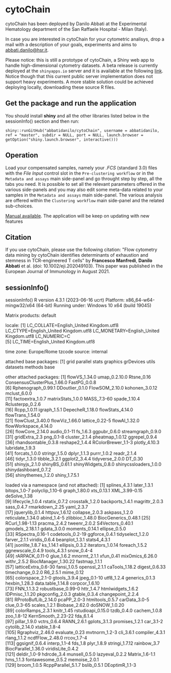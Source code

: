 # cytoChain

cytoChain has been deployed by Danilo Abbati at the Experimental Hematology department of the San Raffaele Hospital - Milan (Italy).

In case you are interested in cytoChain for your cytometric analisys, drop a mail with a description of your goals, experiments and aims to abbati.danilo@hsr.it.

Please notice: this is still a prototype of cytoChain, a Shiny web app to handle high-dimensional cytometry datasets. A beta release is currently deployed at the `shinyapps.io` server and it is available at the following [link](//abbatidanilo.shinyapps.io/cytoChain). Notice though that this current public server implementation does not support heavy experiments. A more stable solution could be achieved deploying locally, downloading these source R files.

## Get the package and run the application

You should install **shiny** and all the other libraries listed below in the sessionInfo() section and then run:

```
shiny::runGitHub("abbatidanilo/cytoChain", username = abbatidanilo, ref = "master", subdir = NULL, port = NULL, launch.browser = getOption("shiny.launch.browser", interactive()))
```

## Operation

Load your compensated samples, namely your _.FCS_ (standard 3.0) files with the _File Input_ control slot in the `Pre-clustering workflow` or in the `Metadata and assays` main side-panel and go throught step by step, all the tabs you need. It is possible to set all the relevant parameters offered in the various side-panels and you may also edit some meta-data related to your samples in the `Metadata and assays` main side-panel. The various analysis are offered within the `Clustering workflow` main side-panel and the related sub-choices.

[Manual available](//github.com/abbatidanilo/cytoChain/tree/main/www). The application will be keep on updating with new features

## Citation

If you use cytoChain, please use the following citation: "Flow cytometry data mining by cytoChain identifies determinants of exhaustion and stemness in TCR-engineered T cells" by **Francesco Manfredi**, **Danilo Abbati** et al. (doi: 10.1002/eji.202049103). This paper was published in the European Journal of Immunology in August 2021.

## sessionInfo()

sessionInfo()
R version 4.3.1 (2023-06-16 ucrt)
Platform: x86_64-w64-mingw32/x64 (64-bit)
Running under: Windows 10 x64 (build 19045)

Matrix products: default

locale:
[1] LC_COLLATE=English_United Kingdom.utf8 LC_CTYPE=English_United Kingdom.utf8 LC_MONETARY=English_United Kingdom.utf8 LC_NUMERIC=C  
[5] LC_TIME=English_United Kingdom.utf8

time zone: Europe/Rome
tzcode source: internal

attached base packages:
[1] grid parallel stats graphics grDevices utils datasets methods base

other attached packages:
[1] flowVS_1.34.0 umap_0.2.10.0 Rtsne_0.16 ConsensusClusterPlus_1.66.0 FastPG_0.0.8  
 [6] Rphenograph_0.99.1 DDoutlier_0.1.0 FlowSOM_2.10.0 kohonen_3.0.12 mclust_6.0.0  
[11] factoextra_1.0.7 matrixStats_1.0.0 MASS_7.3-60 spade_1.10.4 Rclusterpp_0.2.6  
[16] Rcpp_1.0.11 igraph_1.5.1 DepecheR_1.18.0 flowStats_4.14.0 flowTrans_1.54.0  
[21] flowClust_3.40.0 flowViz_1.66.0 lattice_0.22-5 flowAI_1.32.0 flowWorkspace_4.14.0  
[26] flowCore_2.14.0 audio_0.1-11 fs_1.6.3 ggpubr_0.6.0 streamgraph_0.9.0  
[31] gridExtra_2.3 png_0.1-8 cluster_2.1.4 pheatmap_1.0.12 ggrepel_0.9.4  
[36] rhandsontable_0.3.8 reshape2_1.4.4 RColorBrewer_1.1-3 plotly_4.10.3 lubridate_1.9.3  
[41] forcats_1.0.0 stringr_1.5.0 dplyr_1.1.3 purrr_1.0.2 readr_2.1.4  
[46] tidyr_1.3.0 tibble_3.2.1 ggplot2_3.4.4 tidyverse_2.0.0 DT_0.30  
[51] shinyjs_2.1.0 shinyBS_0.61.1 shinyWidgets_0.8.0 shinycssloaders_1.0.0 shinydashboard_0.7.2  
[56] shinythemes_1.2.0 shiny_1.7.5.1

loaded via a namespace (and not attached):
[1] splines_4.3.1 later_1.3.1 bitops_1.0-7 polyclip_1.10-6 graph_1.80.0 xts_0.13.1 XML_3.99-0.15 deSolve_1.38  
 [9] lifecycle_1.0.4 rstatix_0.7.2 crosstalk_1.2.0 backports_1.4.1 magrittr_2.0.3 sass_0.4.7 rmarkdown_2.25 yaml_2.3.7  
 [17] jquerylib_0.1.4 httpuv_1.6.12 collapse_2.0.3 askpass_1.2.0 reticulate_1.34.0 abind_1.4-5 zlibbioc_1.48.0 BiocGenerics_0.48.1
[25] RCurl_1.98-1.13 pracma_2.4.2 tweenr_2.0.2 S4Vectors_0.40.1 gmodels_2.18.1.1 gdata_3.0.0 moments_0.14.1 ellipse_0.5.0  
 [33] RSpectra_0.16-1 codetools_0.2-19 ggforce_0.4.1 tidyselect_1.2.0 farver_2.1.1 viridis_0.6.4 beanplot_1.3.1 stats4_4.3.1  
 [41] jsonlite_1.8.7 ks_1.14.1 ellipsis_0.3.2 iterators_1.0.14 foreach_1.5.2 ggnewscale_0.4.9 tools_4.3.1 snow_0.4-4  
 [49] rARPACK_0.11-0 glue_1.6.2 mnormt_2.1.1 xfun_0.41 mixOmics_6.26.0 withr_2.5.2 BiocManager_1.30.22 fastmap_1.1.1  
 [57] latticeExtra_0.6-30 fansi_1.0.5 openssl_2.1.1 caTools_1.18.2 digest_0.6.33 timechange_0.2.0 R6_2.5.1 mime_0.12  
 [65] colorspace_2.1-0 gtools_3.9.4 jpeg_0.1-10 utf8_1.2.4 generics_0.1.3 hexbin_1.28.3 data.table_1.14.8 corpcor_1.6.10  
 [73] FNN_1.1.3.2 robustbase_0.99-0 httr_1.4.7 htmlwidgets_1.6.2 IDPmisc_1.1.20 pkgconfig_2.0.3 gtable_0.3.4 changepoint_2.2.4  
 [81] RProtoBufLib_2.14.0 pcaPP_2.0-3 htmltools_0.5.7 carData_3.0-5 clue_0.3-65 scales_1.2.1 Biobase_2.62.0 doSNOW_1.0.20  
 [89] colorRamps_2.3.1 knitr_1.45 rstudioapi_0.15.0 tzdb_0.4.0 cachem_1.0.8 zoo_1.8-12 KernSmooth_2.23-22 fda_6.1.4  
 [97] pillar_1.9.0 vctrs_0.6.4 RANN_2.6.1 gplots_3.1.3 promises_1.2.1 car_3.1-2 cytolib_2.14.0 xtable_1.8-4  
[105] Rgraphviz_2.46.0 evaluate_0.23 mvtnorm_1.2-3 cli_3.6.1 compiler_4.3.1 rlang_1.1.2 ncdfFlow_2.48.0 rrcov_1.7-4  
[113] ggsignif_0.6.4 interp_1.1-4 fds_1.8 plyr_1.8.9 stringi_1.7.12 rainbow_3.7 BiocParallel_1.36.0 viridisLite_0.4.2  
[121] deldir_1.0-9 hdrcde_3.4 munsell_0.5.0 lazyeval_0.2.2 Matrix_1.6-1.1 hms_1.1.3 fontawesome_0.5.2 memoise_2.0.1  
[129] broom_1.0.5 RcppParallel_5.1.7 bslib_0.5.1 DEoptimR_1.1-3

